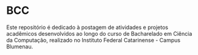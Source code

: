 # BCC
Este repositório é dedicado à postagem de atividades e projetos acadêmicos desenvolvidos ao longo do curso de Bacharelado em Ciência da Computação, realizado no Instituto Federal Catarinense - Campus Blumenau.
